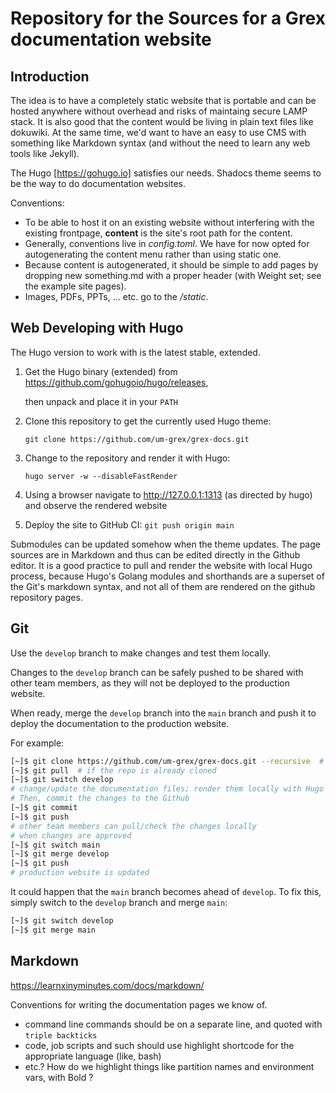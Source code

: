 # Repository for the Sources for a Grex documentation website

## Introduction

The idea is to have a completely static website that is portable and can be hosted anywhere without overhead and risks of maintaing secure LAMP stack. It is also good that the content would be living in plain text files like dokuwiki. At the same time, we'd want to have an easy to use CMS with something like Markdown syntax (and without the need to learn any web tools like Jekyll). 

The Hugo [https://gohugo.io] satisfies our needs. Shadocs theme seems to be the way to do documentation websites. 

Conventions:

* To be able to host it on an existing website without interfering with the existing frontpage, __content__ is the site's root path for the content.
* Generally, conventions live in _config.toml_. We have for now opted for autogenerating the content menu rather than using static one. 
* Because content is autogenerated, it should be simple to add pages by dropping new something.md with a proper header (with Weight set; see the example site pages).
* Images, PDFs, PPTs, ... etc. go to the _/static_. 

## Web Developing with Hugo

The Hugo version to work with is the latest stable, extended.

1. Get the Hugo binary (extended) from https://github.com/gohugoio/hugo/releases,

   then unpack and place it in your `PATH`
2. Clone this repository to get the currently used Hugo theme:

   `git clone https://github.com/um-grex/grex-docs.git`
3. Change to the repository and render it with Hugo:

   `hugo server -w --disableFastRender`
4. Using a browser navigate to http://127.0.0.1:1313 (as directed by hugo) and observe the rendered website
5. Deploy the site to GitHub CI: `git push origin main`

Submodules can be updated somehow when the theme updates. 
The page sources are in Markdown and thus can be edited directly in the Github editor. 
It is a good practice to pull and render the website with local Hugo process, because Hugo's Golang modules and shorthands are a superset of the Git's markdown syntax, and not all of them are rendered on the github repository pages.

## Git

Use the `develop` branch to make changes and test them locally.

Changes to the `develop` branch can be safely pushed to be shared with other team members, as they will not be deployed to the production website.

When ready, merge the `develop` branch into the `main` branch and push it to deploy the documentation to the production website.

For example:
```bash
[~]$ git clone https://github.com/um-grex/grex-docs.git --recursive  # if clean doc copy is needed
[~]$ git pull  # if the repo is already cloned
[~]$ git switch develop
# change/update the documentation files; render them locally with Hugo server as described above. 
# Then, commit the changes to the Github
[~]$ git commit
[~]$ git push
# other team members can pull/check the changes locally
# when changes are approved
[~]$ git switch main
[~]$ git merge develop
[~]$ git push
# production website is updated
```

It could happen that the `main` branch becomes ahead of `develop`. To fix this, simply switch to the `develop` branch and merge `main`:
```bash
[~]$ git switch develop
[~]$ git merge main
```

## Markdown

https://learnxinyminutes.com/docs/markdown/ 

Conventions for writing the documentation pages we know of.

 * command line commands should be on a separate line, and quoted with ```triple backticks```
 * code, job scripts and such should use highlight shortcode for the appropriate language (like, bash)
 * etc.? How do we highlight things like partition names and environment vars, with Bold ?

